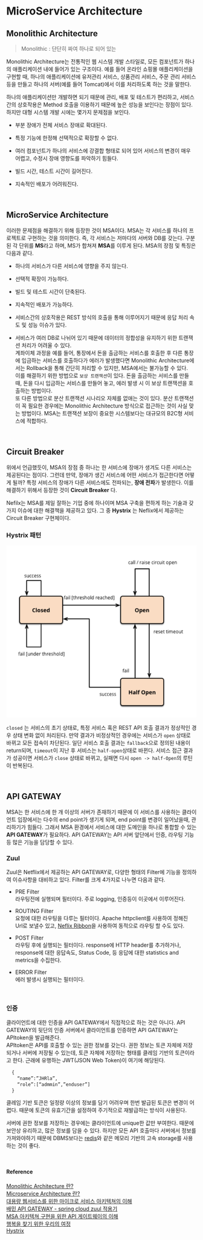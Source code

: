 # MicroService Architecture

## Monolithic Architecture
> Monolithic : 단단히 짜여 하나로 되어 있는

Monolithic Architecture는 전통적인 웹 시스템 개발 스타일로, 모든 컴포넌트가 하나의 애플리케이션 내에 들어가 있는 구조이다. 예를 들어 온라인 쇼핑몰 애플리케이션을 구현할 때, 하나의 애플리케이션에 유저관리 서비스, 상품관리 서비스, 주문 관리 서비스 등을 만들고 하나의 서버(예를 들어 Tomcat)에서 이를 처리하도록 하는 것을 말한다.   
  
하나의 애플리케이션만 개발하면 되기 때문에 관리, 배포 및 테스트가 편리하고,
서비스간의 상호작용은 Method 호출을 이용하기 때문에 높은 성능을 보인다는 장점이 있다. 하지만 대형 시스템 개발 시에는 몇가지 문제점을 보인다. 

* 부분 장애가 전체 서비스 장애로 확대된다.

* 특정 기능에 한정해 선택적으로 확장할 수 없다. 

* 여러 컴포넌트가 하나의 서비스에 강결합 형태로 되어 있어 서비스의 변경이 매우 어렵고, 수정시 장애 영향도를 파악하기 힘들다.

* 빌드 시간, 테스트 시간이 길어진다.

* 지속적인 배포가 어려워진다.

<br/>

## MicroService Architecture

이러한 문제점을 해결하기 위해 등장한 것이 MSA이다. MSA는 각 서비스를 하나의 프로젝트로 구현하는 것을 의미한다. 즉, 각 서비스는 저마다의 서버와 DB를 갖는다. 구분된 각 단위를 **MS**라고 하며, MS가 합쳐져 **MSA**를 이루게 된다. MSA의 장점 및 특징은 다음과 같다. 

* 하나의 서비스가 다른 서비스에 영향을 주지 않는다.

* 선택적 확장이 가능하다.

* 빌드 및 테스트 시간이 단축된다.

* 지속적인 배포가 가능하다.

* 서비스간의 상호작용은 REST 방식의 호출을 통해 이루어지기 때문에 응답 처리 속도 및 성능 이슈가 있다. 

* 서비스가 여러 DB로 나뉘어 있기 때문에 데이터의 정합성을 유지하기 위한 트랜잭션 처리가 어려울 수 있다.  
계좌이체 과정을 예를 들어, 통장에서 돈을 출금하는 서비스를 호출한 후 다른 통장에 입금하는 서비스를 호출하다가 에러가 발생했다면 Monolithic Architecture에서는 Rollback을 통해 간단히 처리할 수 있지만, MSA에서는 불가능할 수 있다.     
이를 해결하기 위한 방법으로 `보상 트랜잭션`이 있다. 돈을 출금하는 서비스를 만들 때, 돈을 다시 입금하는 서비스를 만들어 놓고, 에러 발생 시 이 보상 트랜잭션을 호출하는 방법이다.   
또 다른 방법으로 분산 트랜잭션 시나리오 자체를 없애는 것이 있다. 분산 트랜잭션이 꼭 필요한 경우에는 Monolithic Architecture 방식으로 접근하는 것이 사실 맞는 방법이다. MSA는 트랜잭션 보장이 중요한 시스템보다는 대규모의 B2C형 서비스에 적합하다.  


<br/>

## Circuit Breaker  

위에서 언급했듯이, MSA의 장점 중 하나는 한 서비스에 장애가 생겨도 다른 서비스는 제공된다는 점이다. 그런데 만약, 장애가 생긴 서비스에 어떤 서비스가 접근한다면 어떻게 될까? 특정 서비스의 장애가 다른 서비스에도 전파되는, **장애 전파**가 발생한다. 이를 해결하기 위해서 등장한 것이 **Circuit Breaker** 다.  

Nefilx는 MSA를 제일 잘하는 기업 중에 하나이며 MSA 구축을 편하게 하는 기술과 갖가지 이슈에 대한 해결책을 제공하고 있다. 그 중 **Hystrix** 는 Neflix에서 제공하는 Circuit Breaker 구현체이다. 

### Hystrix 패턴

![hystrix](../assets/images/hystrix.png)  

 `closed` 는 서비스의 초기 상태로, 특정 서비스 혹은 REST API 호출 결과가 정상적인 경우 상태 변화 없이 처리된다. 만약 결과가 비정상적인 경우에는 서비스가 `open` 상태로 바뀌고 모든 접속이 차단된다. 일단 서비스 호출 결과는 `fallback`으로 정의된 내용이 return되며, `timeout`이 지난 후 서비스는 `half-open`상태로 바뀐다. 서비스 접근 결과가 성공이면 서비스가 `close` 상태로 바뀌고, 실패면 다시 `open -> half-Open`의 루틴이 반복된다.

<br/>

## API GATEWAY

MSA는 한 서비스에 한 개 이상의 서버가 존재하기 때문에 이 서비스를 사용하는 클라이언트 입장에서는 다수의 end point가 생기게 되며, end point를 변경이 일어났을때, 관리하기가 힘들다. 그래서 MSA 환경에서 서비스에 대한 도메인을 하나로 통합할 수 있는 **API GATEWAY**가 필요하다. API GATEWAY는 API 서버 앞단에서 인증, 라우팅 기능 등 많은 기능을 담당할 수 있다. 

### Zuul 

Zuul은 Netflix에서 제공하는 API GATEWAY로, 다양한 형태의 Filter에 기능을 정의하여 이슈사항을 대비하고 있다. Filter를 크게 4가지로 나누면 다음과 같다.

* PRE Filter   
라우팅전에 실행되며 필터이다. 주로 logging, 인증등이 이곳에서 이루어진다.  

* ROUTING Filter   
요청에 대한 라우팅을 다루는 필터이다. Apache httpclient를 사용하여 정해진 Url로 보낼수 있고, [Neflix Ribbon](https://coe.gitbook.io/guide/load-balancing/ribbon)을 사용하여 동적으로 라우팅 할 수도 있다.  

* POST Filter   
라우팅 후에 실행되는 필터이다. response에 HTTP header를 추가하거나, response에 대한 응답속도, Status Code, 등 응답에 대한 statistics and metrics을 수집한다.  

* ERROR Filter   
에러 발생시 실행되는 필터이다.

<br/>  

### 인증  

클라이언트에 대한 인증을 API GATEWAY에서 직접적으로 하는 것은 아니다. API GATEWAY의 뒷단의 인증 서버에서 클라이언트를 인증하면 API GATEWAY는 APItoken을 발급해준다.   
APItoken은 API를 호출할 수 있는 권한 정보를 갖는다. 권한 정보는 토큰 자체에 저장되거나 서버에 저장될 수 있는데, 토큰 자체에 저장하는 형태를 클레임 기반의 토큰이라고 한다. 근래에 유행하는 JWT(JSON Web Token)이 여기에 해당된다. 
```
  {
    “name”:”JHRla”,
    “role”:[“admmin”,”enduser”]
  }
```
클레임 기반 토큰은 일정량 이상의 정보를 담기 어려우며 한번 발급된 토큰은 변경이 어렵다. 때문에 토큰의 유효기간을 설정하여 주기적으로 재발급하는 방식이 사용된다.

서버에 권한 정보를 저장하는 경우에는 클라이언트에 unique한 값만 부여한다. 때문에 보안상 유리하고, 많은 정보를 담을 수 있다. 하지만 모든 API 호출마다 서버에서 정보를 가져와야하기 때문에 DBMS보다는 [redis](https://github.com/Im-D/Dev-Docs/blob/master/Network/Cookie%EC%99%80%20Session%20%EA%B7%B8%EB%A6%AC%EA%B3%A0%20Redis.md#redis%EB%A5%BC-%EC%9D%B4%EC%9A%A9%ED%95%9C-session-%EA%B4%80%EB%A6%AC)와 같은 메모리 기반의 고속 storage를 사용하는 것이 좋다. 

<br/>

#### Reference
[Monolithic Architecture 란?](https://alwayspr.tistory.com/19)  
[Microservice Architecture 란?](https://alwayspr.tistory.com/20)  
[대용량 웹서비스를 위한 마이크로 서비스 아키텍쳐의 이해](https://bcho.tistory.com/m/948)  
[배민 API GATEWAY - spring cloud zuul 적용기](http://woowabros.github.io/r&d/2017/06/13/apigateway.html)  
[MSA 아키텍쳐 구현을 위한 API 게이트웨이의 이해](https://bcho.tistory.com/1005)    
[행복을 찾기 위한 우리의 여정](https://medium.com/coupang-tech/%ED%96%89%EB%B3%B5%EC%9D%84-%EC%B0%BE%EA%B8%B0-%EC%9C%84%ED%95%9C-%EC%9A%B0%EB%A6%AC%EC%9D%98-%EC%97%AC%EC%A0%95-94678fe9eb61)  
[Hystrix](https://coe.gitbook.io/guide/circuit-breaker/hystrix)  
